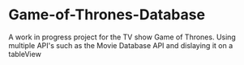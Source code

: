 # Game-of-Thrones-Database
A work in progress project for the TV show Game of Thrones. Using multiple API's such as the Movie Database API and dislaying it on a tableView
